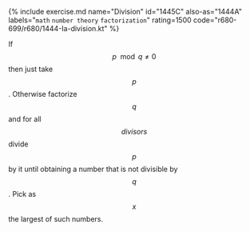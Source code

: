 {% include exercise.md name="Division" id="1445C" also-as="1444A" labels="`math` `number theory` `factorization`" rating=1500 code="r680-699/r680/1444-Ia-division.kt" %}

If $$p \mod q \ne 0$$ then just take $$p$$.  Otherwise factorize $$q$$ and for all $$divisors$$ divide $$p$$ by it until obtaining a number that is not divisible by $$q$$.  Pick as $$x$$ the largest of such numbers.

